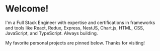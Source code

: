 # Welcome!
I'm a Full Stack Engineer with expertise and certifications in frameworks and tools like React, Redux, Express, NestJS, Chart.js, HTML, CSS, JavaScript, and TypeScript. Always building.

My favorite personal projects are pinned below. Thanks for visiting!
